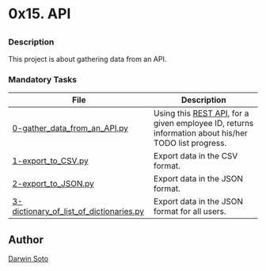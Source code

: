 # 0x15. API

## 

### Description

This project is about gathering data from an API.

### Mandatory Tasks

| File | Description |
| ------ | ------ |
| [0-gather_data_from_an_API.py](0-gather_data_from_an_API.py) | Using this [REST API](https://jsonplaceholder.typicode.com/), for a given employee ID, returns information about his/her TODO list progress. |
| [1-export_to_CSV.py](1-export_to_CSV.py) | Export data in the CSV format. |
| [2-export_to_JSON.py](2-export_to_JSON.py) | Export data in the JSON format. |
| [3-dictionary_of_list_of_dictionaries.py](3-dictionary_of_list_of_dictionaries.py) | Export data in the JSON format for all users. |


## Author

[Darwin Soto](https://twitter.com/darutos)
